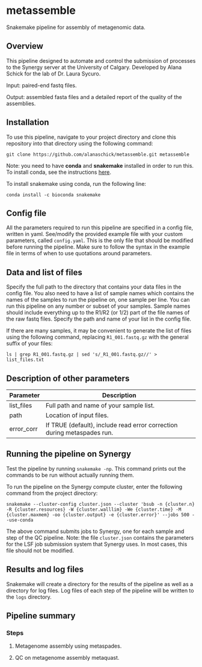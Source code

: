 # metassemble

Snakemake pipeline for assembly of metagenomic data.

## Overview

This pipeline designed to automate and control the submission of processes to the Synergy server at the University of Calgary. Developed by Alana Schick for the lab of Dr. Laura Sycuro. 

Input: paired-end fastq files.

Output: assembled fasta files and a detailed report of the quality of the assemblies.

## Installation

To use this pipeline, navigate to your project directory and clone this repository into that directory using the following command:

```
git clone https://github.com/alanaschick/metassemble.git metassemble
```

Note: you need to have **conda** and **snakemake** installed in order to run this. To install conda, see the instructions [here](https://github.com/ucvm/synergy/wiki). 

To install snakemake using conda, run the following line:

```
conda install -c bioconda snakemake
```

## Config file

All the parameters required to run this pipeline are specified in a config file, written in yaml. See/modify the provided example file with your custom parameters, called `config.yaml`. This is the only file that should be modified before running the pipeline. Make sure to follow the syntax in the example file in terms of when to use quotations around parameters.

## Data and list of files

Specify the full path to the directory that contains your data files in the config file. You also need to have a list of sample names which contains the names of the samples to run the pipeline on, one sample per line. You can run this pipeline on any number or subset of your samples. Sample names should include everything up to the R1/R2 (or 1/2) part of the file names of the raw fastq files. Specify the path and name of your list in the config file.

If there are many samples, it may be convenient to generate the list of files using the following command, replacing `R1_001.fastq.gz` with the general suffix of your files:

```
ls | grep R1_001.fastq.gz | sed 's/_R1_001.fastq.gz//' > list_files.txt
```

## Description of other parameters
| Parameter | Description |
| -------------- | --------------- |
| list_files | Full path and name of your sample list. |
| path | Location of input files. |
| error_corr | If TRUE (default), include read error correction during metaspades run. |

## Running the pipeline on Synergy

Test the pipeline by running `snakemake -np`. This command prints out the commands to be run without actually running them. 

To run the pipeline on the Synergy compute cluster, enter the following command from the project directory:

```
snakemake --cluster-config cluster.json --cluster 'bsub -n {cluster.n} -R {cluster.resources} -W {cluster.walllim} -We {cluster.time} -M {cluster.maxmem} -oo {cluster.output} -e {cluster.error}' --jobs 500 --use-conda
```
The above command submits jobs to Synergy, one for each sample and step of the QC pipeline. Note: the file `cluster.json` contains the parameters for the LSF job submission system that Synergy uses. In most cases, this file should not be modified.

## Results and log files

Snakemake will create a directory for the results of the pipeline as well as a directory for log files. Log files of each step of the pipeline will be written to the `logs` directory.

## Pipeline summary

### Steps

1) Metagenome assembly using metaspades.

2) QC on metagenome assembly metaquast.


